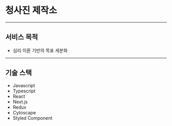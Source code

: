 # 청사진 제작소

---

## 서비스 목적

- 심리 이론 기반의 목표 세분화

---

## 기술 스택

- Javascript
- Typescript
- React
- Next.js
- Redux
- Cytoscape
- Styled Component
